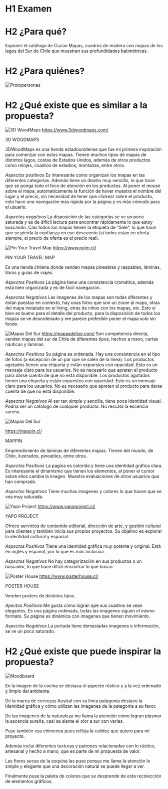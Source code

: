 # H1 Examen

# H2 **¿Para qué?** 

Exponer el catálogo de Cucao Mapas, cuadros de madera con mapas de los lagos del Sur de Chile que muestran sus profundidades batimétricas.

# H2 **¿Para quiénes?**
![Protopersonas](readme/protopersonas2.jpg)

# H2 **¿Qué existe que es similar a la propuesta?**

![3D WoodMaps](readme/3dwood.jpg)
https://www.3dwoodmaps.com/ 

3D WOODMAPS

3DWoodMaps es una tienda estadounidense que fue mi primera inspiración para comenzar con estos mapas. Tienen muchos tipos de mapas de distintos lagos, costas de Estados Unidos, además de otros productos como relojes, cuadros de estadios, montañas, entre otros. 

*Aspectos positivos*
Es interesante como organizan los mapas en las diferentes categorías. Además tiene un diseño muy sencillo, lo que hace que se ponga todo el foco de atención en los productos. 
Al poner el mouse sobre el mapa, automaticamente la función de hover muestra el nombre del lugar y el precio, sin necesidad de tener que clickear sobre el producto, esto hace una navegación más rápida por la página y es más cómodo para el usuario.

*Aspectos negativos*
La disposición de las categorías se ve un poco saturada y es de difícil lectura para encontrar rápidamente lo que estoy buscando. 
Casi todos los mapas tienen la etiqueta de "Sale", lo que hace que se pierda la confianza en ese descuento (si todos estan en oferta siempre, el precio de oferta es el precio real).

![Pin Your Travel Map](readme/pytm.jpg)
https://www.pytm.cl/

PIN YOUR TRAVEL MAP

Es una tienda chilena donde venden mapas pineables y raspables, láminas, libros y guías de viajes. 

*Aspectos Positivos*
La página tiene una consistencia cromática, además está bien organizada y es de fácil navegación. 

*Aspectos Negativos*
Las imagenes de los mapas son todas diferentes y están puestas en contexto, hay unas fotos que son un zoom al mapa, otras del mapa instalado en el living, otras de niños con los mapas, etc. Esto si bien es bueno para el detalle del producto, para la disposición de todos los mapas se ve desordenado y me parece preferible poner el mapa solo sin fondo. 

![Mapas Del Sur](readme/mapasdelsur.jpg)
https://mapasdelsur.com/ 
Son competencia directa, venden mapas del sur de Chile de diferentes tipos, hechos a mano, cartas náuticas y láminas. 

*Aspectos Positivos*
Su página es ordenada. Hay una consistencia en el tipo de fotos (a excepción de un par que se salen de la línea). 
Los productos agotados tienen una etiqueta y están expuestos con opacidad. Esto es un mensaje claro para los usuarios. No es necesario que apreten el producto para darse cuenta de que no está disponible.
Los productos agotados tienen una etiqueta y están expuestos con opacidad. Esto es un mensaje claro para los usuarios. No es necesario que apreten el producto para darse cuenta de que no está disponible.

*Aspectos Negativos*
Al ser tan simple y sencilla, tiene poca identidad visual. Podría ser un catálogo de cualquier producto. No rescata la escencia sureña.

![Mapas Del Sur](readme/mappin.jpg)

https://mappin.cl/ 

MAPPIN

Emprendimiento de láminas de diferentes mapas. Tienen del mundo, de Chile, ilustrados, pineables, entre otros. 


*Aspectos Positivos*
La pagina es colorida y tiene una identidad gráfica clara. Es interesante el dinamismo que tienen los elementos, al poner el cursor sobre ellos cambia la imagen.
Muestra evaluaciones de otros usuarios que han comprado.

*Aspectos Negativos*
Tiene muchas imagenes y colores lo que hacen que se vea muy saturada. 


![Yapo Project](readme/yapo.jpg)
https://www.yapoproject.cl/

YAPO PROJECT

Ofrece servicios de contenido editorial, dirección de arte, y gestión cultural para clientes y también inicia sus propios proyectos. Su objetivo es explorar la identidad cultural y espacial.

*Aspectos Positivos*
Tiene una identidad gráfica muy potente y original. 
Está en inglés y español, por lo que es más inclusiva.

*Aspectos Negativos*
No hay categorización en sus productos o un buscador, lo que hace difícil encontrar lo que busco.

![Poster House](readme/posterhouse.jpg)
https://www.posterhouse.cl/ 

POSTER HOUSE

Venden posters de distintos tipos. 

*Apectos Positivos*
Me gusta cómo logran que sus cuadros se vean elegantes. Es una página ordenada, todas las imagenes siguen el mismo formato. Su página es dinámica con imagenes que tienen movimiento.

*Aspectos Negativos*
La portada tiene demasiadas imagenes e información, se ve un poco saturado.

# H2 **¿Qué existe que puede inspirar la propuesta?**
![Moodboard](readme/moodboard.jpg)

En la imagen de la cocina se destaca el aspecto rústico y a la vez ordenado y limpio del ambiente.

De la marca de cervezas Austral con su línea patagonia destaco la identidad gráfica y cómo utilizan las imagenes de la patagonia a su favor.

De las imágenes de la naturaleza me llama la atención como logran plasmar la escencia sureña, casi se siente el olor a sur con verlas.

Puse también esa chimenea pues refleja la calidez que quiero para mi proyecto.

Además incluí diferentes texturas y patrones relacionadas con lo rústico, artesanal y hecho a mano, que es parte de mi propuesta de valor.

Las flores secas de la esquina las puse porque me llama la atención lo simple y elegante que una decoración natural se puede llegar a ver.

Finalmente puse la paleta de colores que se desprende de esta recolección de elementos gráficos.
